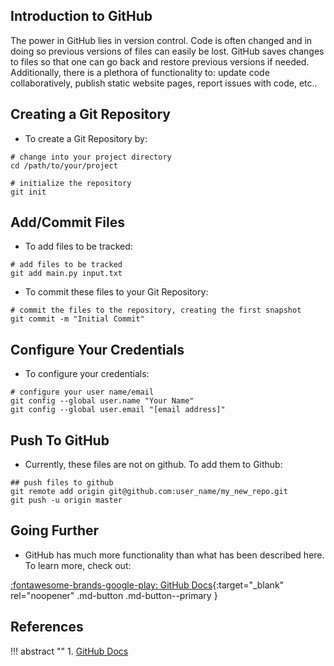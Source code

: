 ## Introduction to GitHub

The power in GitHub lies in version control. Code is often changed and in doing so previous versions of files can easily be lost. GitHub saves changes to files so that one can go back and restore previous versions if needed. Additionally, there is a plethora of functionality to: update code collaboratively, publish static website pages, report issues with code, etc..

## Creating a Git Repository

- To create a Git Repository by:

```
# change into your project directory
cd /path/to/your/project

# initialize the repository
git init
```

## Add/Commit Files

- To add files to be tracked:

```
# add files to be tracked
git add main.py input.txt 
```

- To commit these files to your Git Repository:

```
# commit the files to the repository, creating the first snapshot
git commit -m "Initial Commit"
```

## Configure Your Credentials

- To configure your credentials:

```
# configure your user name/email
git config --global user.name "Your Name"
git config --global user.email "[email address]"
```

## Push To GitHub

- Currently, these files are not on github. To add them to Github:

```
## push files to github
git remote add origin git@github.com:user_name/my_new_repo.git
git push -u origin master
```

## Going Further

- GitHub has much more functionality than what has been described here. To learn more, check out:

[:fontawesome-brands-google-play: GitHub Docs](https://docs.github.com/en){:target="_blank" rel="noopener" .md-button .md-button--primary }

## References

!!! abstract ""
    1. [GitHub Docs](https://docs.github.com/en)
